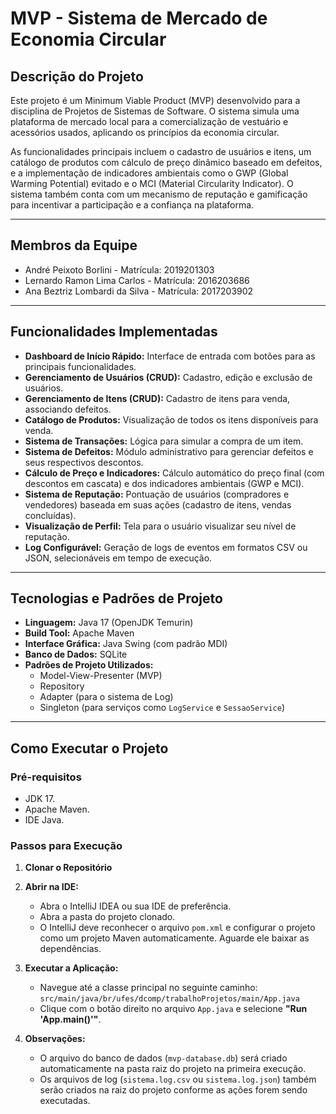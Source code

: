 # MVP - Sistema de Mercado de Economia Circular

## Descrição do Projeto

Este projeto é um Minimum Viable Product (MVP) desenvolvido para a disciplina de Projetos de Sistemas de Software. 
O sistema simula uma plataforma de mercado local para a comercialização de vestuário e acessórios usados, aplicando os princípios da economia circular.

As funcionalidades principais incluem o cadastro de usuários e itens, um catálogo de produtos com cálculo de preço dinâmico baseado em defeitos, e a implementação de indicadores ambientais como o GWP (Global Warming Potential) evitado e o MCI (Material Circularity Indicator). O sistema também conta com um mecanismo de reputação e gamificação para incentivar a participação e a confiança na plataforma.

---

## Membros da Equipe

*   André Peixoto Borlini - Matrícula: 2019201303
*   Lernardo Ramon Lima Carlos - Matrícula: 2016203686
*   Ana Beztriz Lombardi da Silva - Matrícula: 2017203902

---

## Funcionalidades Implementadas

*   **Dashboard de Início Rápido:** Interface de entrada com botões para as principais funcionalidades.
*   **Gerenciamento de Usuários (CRUD):** Cadastro, edição e exclusão de usuários.
*   **Gerenciamento de Itens (CRUD):** Cadastro de itens para venda, associando defeitos.
*   **Catálogo de Produtos:** Visualização de todos os itens disponíveis para venda.
*   **Sistema de Transações:** Lógica para simular a compra de um item.
*   **Sistema de Defeitos:** Módulo administrativo para gerenciar defeitos e seus respectivos descontos.
*   **Cálculo de Preço e Indicadores:** Cálculo automático do preço final (com descontos em cascata) e dos indicadores ambientais (GWP e MCI).
*   **Sistema de Reputação:** Pontuação de usuários (compradores e vendedores) baseada em suas ações (cadastro de itens, vendas concluídas).
*   **Visualização de Perfil:** Tela para o usuário visualizar seu nível de reputação.
*   **Log Configurável:** Geração de logs de eventos em formatos CSV ou JSON, selecionáveis em tempo de execução.

---

## Tecnologias e Padrões de Projeto

*   **Linguagem:** Java 17 (OpenJDK Temurin)
*   **Build Tool:** Apache Maven
*   **Interface Gráfica:** Java Swing (com padrão MDI)
*   **Banco de Dados:** SQLite
*   **Padrões de Projeto Utilizados:**
    *   Model-View-Presenter (MVP)
    *   Repository
    *   Adapter (para o sistema de Log)
    *   Singleton (para serviços como `LogService` e `SessaoService`)

---

## Como Executar o Projeto

### Pré-requisitos
*   JDK 17.
*   Apache Maven.
*   IDE Java.

### Passos para Execução

1.  **Clonar o Repositório**

2.  **Abrir na IDE:**
    *   Abra o IntelliJ IDEA ou sua IDE de preferência.
    *   Abra a pasta do projeto clonado.
    *   O IntelliJ deve reconhecer o arquivo `pom.xml` e configurar o projeto como um projeto Maven automaticamente. Aguarde ele baixar as dependências.

3.  **Executar a Aplicação:**
    *   Navegue até a classe principal no seguinte caminho:
      `src/main/java/br/ufes/dcomp/trabalhoProjetos/main/App.java`
    *   Clique com o botão direito no arquivo `App.java` e selecione **"Run 'App.main()'"**.

4.  **Observações:**
    *   O arquivo do banco de dados (`mvp-database.db`) será criado automaticamente na pasta raiz do projeto na primeira execução.
    *   Os arquivos de log (`sistema.log.csv` ou `sistema.log.json`) também serão criados na raiz do projeto conforme as ações forem sendo executadas.